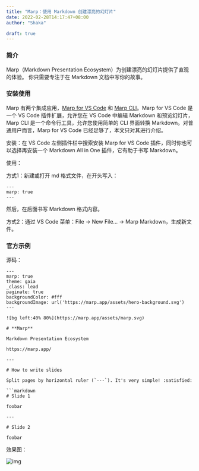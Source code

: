 ```yaml
---
title: "Marp：使用 Markdown 创建漂亮的幻灯片"
date: 2022-02-28T14:17:47+08:00
author: "Shaka"

draft: true
---
```


### 简介

Marp（Markdown Presentation Ecosystem）为创建漂亮的幻灯片提供了直观的体验。 你只需要专注于在 Markdown 文档中写你的故事。

### 安装使用

Marp 有两个集成应用，[Marp for VS Code](https://github.com/marp-team/marp-vscode) 和 [Marp CLI](https://github.com/marp-team/marp-cli)。Marp for VS Code 是一个 VS Code 插件扩展，允许您在 VS Code 中编辑 Markdown 和预览幻灯片，Marp CLI 是一个命令行工具，允许您使用简单的 CLI 界面转换 Markdown。对普通用户而言，Marp for VS Code 已经足够了，本文只对其进行介绍。

安装：在 VS Code 左侧插件栏中搜索安装 Marp for VS Code 插件，同时你也可以选择再安装一个 Markdown All in One 插件，它有助于书写 Markdown。

使用：

方式1：新建或打开 md 格式文件，在开头写入：

```
---
marp: true
---
```

然后，在后面书写 Markdown 格式内容。

方式2：通过 VS Code 菜单：File -> New File... -> Marp Markdown，生成新文件。

### 官方示例

源码：

```
---
marp: true
theme: gaia
_class: lead
paginate: true
backgroundColor: #fff
backgroundImage: url('https://marp.app/assets/hero-background.svg')
---

![bg left:40% 80%](https://marp.app/assets/marp.svg)

# **Marp**

Markdown Presentation Ecosystem

https://marp.app/

---

# How to write slides

Split pages by horizontal ruler (`---`). It's very simple! :satisfied:

```markdown
# Slide 1

foobar

---

# Slide 2

foobar
```

效果图：

![img](https://cdn.jsdelivr.net/gh/lzxqaq/jsdelivr@master/image/2022-2-28/marp.png)
